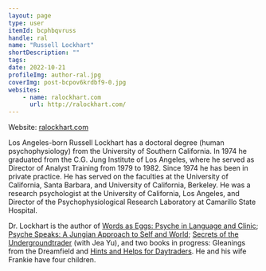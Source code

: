 ```yaml
---
layout: page
type: user
itemId: bcphbqvruss
handle: ral
name: "Russell Lockhart"
shortDescription: ""
tags:
date: 2022-10-21
profileImg: author-ral.jpg
coverImg: post-bcpov6krdbf9-0.jpg
websites:
    - name: ralockhart.com
      url: http://ralockhart.com/
---
```


Website: [ralockhart.com](http://ralockhart.com/)

Los Angeles-born Russell Lockhart has a doctoral degree (human psychophysiology) from the University of Southern California. In 1974 he graduated from the C.G. Jung Institute of Los Angeles, where he served as Director of Analyst Training from 1979 to 1982. Since 1974 he has been in private practice. He has served on the faculties at the University of California, Santa Barbara, and University of California, Berkeley. He was a research psychologist at the University of California, Los Angeles, and Director of the Psychophysiological Research Laboratory at Camarillo State Hospital.

Dr. Lockhart is the author of [Words as Eggs: Psyche in Language and Clinic](https://www.amazon.com/Words-As-Eggs-Russell-Lockhart/dp/0911783008); [Psyche Speaks: A Jungian Approach to Self and World](https://www.amazon.com/Psyche-Speaks-Jungian-Approach-Paperback/dp/1630512699); [Secrets of the Undergroundtrader](https://www.amazon.com/Secrets-Undergroundtrader-Jea-Yu/dp/0071417370) (with Jea Yu), and two books in progress: Gleanings from the Dreamfield and [Hints and Helps for Daytraders](http://ralockhart.com/orderinfo.htm). He and his wife Frankie have four children.

